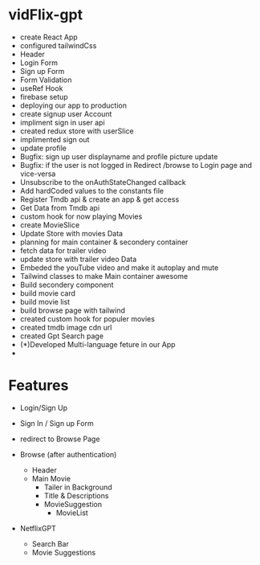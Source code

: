 # vidFlix-gpt

- create React App
- configured tailwindCss
- Header
- Login Form
- Sign up Form
- Form Validation
- useRef Hook
- firebase setup
- deploying our app to production
- create signup user Account
- impliment sign in user api
- created redux store with userSlice
- implimented sign out
- update profile
- Bugfix: sign up user displayname and profile picture update
- Bugfix: if the user is not logged in Redirect /browse to Login page and vice-versa
- Unsubscribe to the onAuthStateChanged callback
- Add hardCoded values to the constants file
- Register Tmdb api & create an app & get access 
- Get Data from Tmdb api
- custom hook for now playing Movies
- create MovieSlice
- Update Store with movies Data
- planning for main container & secondery container
- fetch data for trailer video
- update store with trailer video Data 
- Embeded the youTube video and make it autoplay and mute 
- Tailwind classes to make Main container awesome
- Build secondery component
- build movie card
- build movie list 
- build browse page with tailwind
- created custom hook for populer movies 
- created tmdb image cdn url
- created Gpt Search page
- (*)Developed Multi-language feture in our App
- 
# Features

- Login/Sign Up
- Sign In / Sign up Form
- redirect to Browse Page
- Browse (after authentication)

  - Header
  - Main Movie
    - Tailer in Background
    - Title & Descriptions
    - MovieSuggestion
      - MovieList  

- NetflixGPT
  - Search Bar
  - Movie Suggestions
